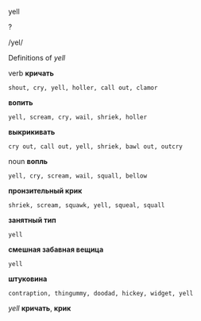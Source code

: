 yell

?

/yel/

Definitions of _yell_

verb
**кричать**

    shout, cry, yell, holler, call out, clamor
**вопить**

    yell, scream, cry, wail, shriek, holler
**выкрикивать**

    cry out, call out, yell, shriek, bawl out, outcry

noun
**вопль**

    yell, cry, scream, wail, squall, bellow
**пронзительный крик**

    shriek, scream, squawk, yell, squeal, squall
**занятный тип**

    yell
**смешная забавная вещица**

    yell
**штуковина**

    contraption, thingummy, doodad, hickey, widget, yell

_yell_
**кричать**, **крик**